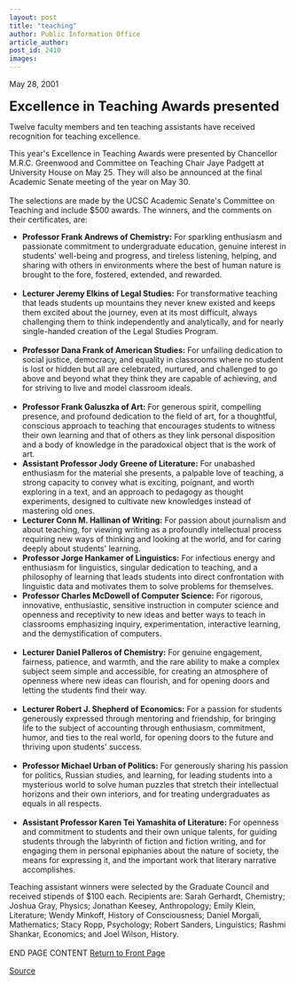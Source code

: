 ```yaml
---
layout: post
title: "teaching"
author: Public Information Office
article_author: 
post_id: 2410
images:
---
```


<p>
  May 28, 2001<br>
  <br>
  <font size="5"><b>Excellence in Teaching Awards presented</b></font>
</p>
<p>
  Twelve faculty members and ten teaching assistants have received recognition for teaching excellence.
</p>
<p>
  This year's Excellence in Teaching Awards were presented by Chancellor M.R.C. Greenwood and Committee on Teaching Chair Jaye Padgett at University House on May 25. They will also be announced at the final Academic Senate meeting of the year on May 30.<br>
  <br>
  The selections are made by the UCSC Academic Senate's Committee on Teaching and include $500 awards. The winners, and the comments on their certificates, are:
</p>
<ul>
  <li>
    <b>Professor Frank Andrews of Chemistry:</b> For sparkling enthusiasm and passionate commitment to undergraduate education, genuine interest in students' well-being and progress, and tireless listening, helping, and sharing with others in environments where the best of human nature is brought to the fore, fostered, extended, and rewarded.<br>
    <br>
  </li>
  <li>
    <b>Lecturer Jeremy Elkins of Legal Studies:</b> For transformative teaching that leads students up mountains they never knew existed and keeps them excited about the journey, even at its most difficult, always challenging them to think independently and analytically, and for nearly single-handed creation of the Legal Studies Program.<br>
    <br>
  </li>
  <li>
    <b>Professor Dana Frank of American Studies:</b> For unfailing dedication to social justice, democracy, and equality in classrooms where no student is lost or hidden but all are celebrated, nurtured, and challenged to go above and beyond what they think they are capable of achieving, and for striving to live and model classroom ideals.<br>
    <br>
  </li>
  <li>
    <b>Professor Frank Galuszka of Art:</b> For generous spirit, compelling presence, and profound dedication to the field of art, for a thoughtful, conscious approach to teaching that encourages students to witness their own learning and that of others as they link personal disposition and a body of knowledge in the paradoxical object that is the work of art.
  </li>
  <li>
    <b>Assistant Professor Jody Greene of Literature:</b> For unabashed enthusiasm for the material she presents, a palpable love of teaching, a strong capacity to convey what is exciting, poignant, and worth exploring in a text, and an approach to pedagogy as thought experiments, designed to cultivate new knowledges instead of mastering old ones.
  </li>
  <li>
    <b>Lecturer Conn M. Hallinan of Writing:</b> For passion about journalism and about teaching, for viewing writing as a profoundly intellectual process requiring new ways of thinking and looking at the world, and for caring deeply about students' learning.
  </li>
  <li>
    <b>Professor Jorge Hankamer of Linguistics:</b> For infectious energy and enthusiasm for linguistics, singular dedication to teaching, and a philosophy of learning that leads students into direct confrontation with linguistic data and motivates them to solve problems for themselves.
  </li>
  <li>
    <b>Professor Charles McDowell of Computer Science:</b> For rigorous, innovative, enthusiastic, sensitive instruction in computer science and openness and receptivity to new ideas and better ways to teach in classrooms emphasizing inquiry, experimentation, interactive learning, and the demystification of computers.<br>
    <br>
  </li>
  <li>
    <b>Lecturer Daniel Palleros of Chemistry:</b> For genuine engagement, fairness, patience, and warmth, and the rare ability to make a complex subject seem simple and accessible, for creating an atmosphere of openness where new ideas can flourish, and for opening doors and letting the students find their way.<br>
    <br>
  </li>
  <li>
    <b>Lecturer Robert J. Shepherd of Economics:</b> For a passion for students generously expressed through mentoring and friendship, for bringing life to the subject of accounting through enthusiasm, commitment, humor, and ties to the real world, for opening doors to the future and thriving upon students' success.<br>
    <br>
  </li>
  <li>
    <b>Professor Michael Urban of Politics:</b> For generously sharing his passion for politics, Russian studies, and learning, for leading students into a mysterious world to solve human puzzles that stretch their intellectual horizons and their own interiors, and for treating undergraduates as equals in all respects.<br>
    <br>
  </li>
  <li>
    <b>Assistant Professor Karen Tei Yamashita of Literature:</b> For openness and commitment to students and their own unique talents, for guiding students through the labyrinth of fiction and fiction writing, and for engaging them in personal epiphanies about the nature of society, the means for expressing it, and the important work that literary narrative accomplishes.
  </li>
</ul>
<p>
  Teaching assistant winners were selected by the Graduate Council and received stipends of $100 each. Recipients are: Sarah Gerhardt, Chemistry; Joshua Gray, Physics; Jonathan Keesey, Anthropology; Emily Klein, Literature; Wendy Minkoff, History of Consciousness; Daniel Morgali, Mathematics; Stacy Ropp, Psychology; Robert Sanders, Linguistics; Rashmi Shankar, Economics; and Joel Wilson, History.<br>
  <br>
  END PAGE CONTENT <a href="../../index.html">Return to Front Page</a> <img align="bottom" alt=" " border="0" height="1" src="../../images/trans.gif" width="385">
</p>
<p><a href="http://www1.ucsc.edu/currents/00-01/05-28/teaching.html" title="Permalink to teaching">Source</a></p>
